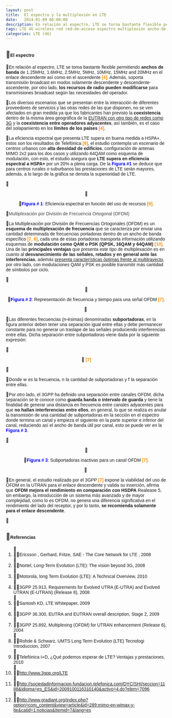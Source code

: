 ```yaml
---
layout: post
title:  El espectro y la multiplexión en LTE
date:   2014-01-09 06:00:00
description: En relación al espectro, LTE se torna bastante flexible permitiendo anchos de banda de 1.25MHz, 1.6MHz, 2.5MHz, 5MHz, 10MHz, 15MHz and 20MHz en el enlace descendente así como en el ascendente. La Multiplexación por División de Frecuencias Ortogonales (OFDM) es un esquema de multiplexación de frecuencia que se caracteriza por enviar una cantidad determinada de frecuencias portadoras dentro de un ancho de banda específico.
tags: LTE 4G wireless red red-de-acceso espectro multiplexión ancho-de-banda radio OFDM
categories: LTE (4G)
---
```

<h2>
<span style="font-family: arial, helvetica, sans-serif; font-size: 14px;">El espectro</span></h2>
<p>
<span style="font-family: arial, helvetica, sans-serif; font-size: 14px;">En relación al espectro, LTE se torna bastante flexible permitiendo <strong>anchos de banda</strong> de 1.25MHz, 1.6MHz, 2.5MHz, 5MHz, 10MHz, 15MHz and 20MHz en el enlace descendente así como en el ascendente <span style="color:#ff8c00;"><strong>[4]</strong></span>. Además, soporta transmisión broadcast en modos solamente descendente y descendente-ascendente, por otro lado, <strong>los recursos de radio pueden modificarse</strong> para transmisiones broadcast según las necesidades del operador.</span></p>
<p>
<span style="font-family: arial, helvetica, sans-serif; font-size: 14px;">Los diversos escenarios que se presentan entre la interacción de diferentes proveedores de servicios y las otras redes de las que disponen, no se ven afectados en gran medida ya que los fabricantes han previsto la <strong>coexistencia</strong> dentro de la misma área geográfica de la <a href="http://www.telecomsharing.com/es/biblioteca/lte-4g/item/33-caracteristicas-de-la-arquitectura-lte-sae">EUTRAN con otro tipo de redes como 3G</a> y la <strong>coexistencia entre operadores adyacentes</strong>, así también, es el caso del solapamiento en los <strong>límites de los países</strong> <strong><span style="color:#ff8c00;">[4]</span></strong>.</span></p>
<p>
<span style="font-family: arial, helvetica, sans-serif; font-size: 14px;">La eficiencia espectral que presenta LTE supera en buena medida a HSPA+, estos son los resultados de Telefónica <strong><span style="color:#ff8c00;">[9]</span></strong>, el estudio contempla un escenario de centros urbanos con <strong>alta densidad de edificios</strong>, configuración de antenas MIMO 2x2 para los dos casos y utilizando 64QAM como esquema de modulación, con esto, el estudio asegura que <strong>LTE supera en eficiencia espectral a HSPA+</strong> por un 20% a plena carga. De la <strong><span style="color:#0000ff;">Figura #1</span></strong> se deduce que para centros rurales o suburbanos las prestaciones de LTE serán mayores, además, a lo largo de la gráfica se denota la superioridad de LTE.</span></p>
<p>
&nbsp;</p>
<p style="text-align: center;">
<img alt="" src="images/TICs/el-espectro-y-la-multiplexion-en-LTE/1.jpg" /></p>
<p style="text-align: center;">
<span style="font-family: arial, helvetica, sans-serif; font-size: 14px; color: rgb(0, 0, 255);"><strong>Figura # 1</strong></span><span style="font-family: arial, helvetica, sans-serif; font-size: 14px;">: Eficiencia espectral en función del uso de recursos </span><strong style="font-family: arial, helvetica, sans-serif; font-size: 14px;"><span style="color:#ff8c00;">[9]</span></strong><span style="font-family: arial, helvetica, sans-serif; font-size: 14px;">.</span></p>

<p>
<span style="font-family: arial, helvetica, sans-serif; font-size: 14px; color: rgb(68, 68, 68);">Multiplexación por División de Frecuencia Ortogonal (OFDM)</span></p>
<p>
<span style="font-family: arial, helvetica, sans-serif; font-size: 14px;">La Multiplexación por División de Frecuencias Ortogonales (OFDM) es un <strong>esquema de multiplexación de frecuencia</strong> que se caracteriza por enviar una cantidad determinada de frecuencias portadoras dentro de un ancho de banda específico <strong><span style="color:#ff8c00;">[7, 8]</span></strong>, cada una de estas portadoras transporta información utilizando esquemas de <strong>modulación como QAM o PSK (QPSK, 16QAM y 64QAM)</strong> <strong><span style="color:#ff8c00;">[10]</span></strong>. Una de las <strong>principales ventajas</strong> que presenta este tipo de multiplexación es en cuanto al <strong>desvanecimiento de las señales, retados y en general ante las interferencias</strong>, además <a href="http://www.telecomsharing.com/es/biblioteca/lte-4g/item/32-aspectos-generales-de-propagacion-en-lte">presenta características óptimas frente al multitrayecto</a>, por otro lado, con modulaciones QAM y PSK es posible transmitir más cantidad de símbolos por ciclo.</span></p>
<p>
&nbsp;</p>
<p style="text-align: center;">
<img alt="" src="images/TICs/el-espectro-y-la-multiplexion-en-LTE/2.jpg" /></p>
<p style="text-align: center;">
<strong style="font-family: arial, helvetica, sans-serif; font-size: 14px;"><span style="color:#0000ff;">Figura # 2</span></strong><span style="font-family: arial, helvetica, sans-serif; font-size: 14px;">: Representación de frecuenci</span><span style="font-family: arial, helvetica, sans-serif; font-size: 14px;">a y tiempo para una señal OFDM </span><strong style="font-family: arial, helvetica, sans-serif; font-size: 14px;"><span style="color:#ff8c00;">[7]</span></strong><span style="font-family: arial, helvetica, sans-serif; font-size: 14px;">.</span></p>
<p style="text-align: center;">
&nbsp;</p>
<p>
<span style="font-family: arial, helvetica, sans-serif; font-size: 14px;">Las diferentes frecuencias (n-ésimas) denominadas <strong>subportadoras</strong>, en la figura anterior deben tener una separación igual entre ellas y debe permanecer constante para no generar un traslape de las señales produciendo interferencias entre ellas. Dicha separación entre subportadoras viene dada por la siguiente expresión:</span></p>
<p>
&nbsp;</p>
<p style="text-align: center;">
<img alt="" src="images/TICs/el-espectro-y-la-multiplexion-en-LTE/eq1.jpg" /><strong><span style="color:#ff8c00;"><span style="font-size:14px;"><span style="font-family:arial,helvetica,sans-serif;">&nbsp;[7]</span></span></span></strong></p>
<p>
&nbsp;</p>
<p>
<span style="font-size:14px;"><span style="font-family:arial,helvetica,sans-serif;">Donde&nbsp;</span>w</span><span style="font-family: arial, helvetica, sans-serif; font-size: 14px;">&nbsp;es la frecuencia,&nbsp;</span><span style="font-size:14px;">n</span><span style="font-family: arial, helvetica, sans-serif; font-size: 14px;">&nbsp;la cantidad de subportadoras y&nbsp;</span><span style="font-size:14px;">f</span><span style="font-family: arial, helvetica, sans-serif; font-size: 14px;">&nbsp;la separación entre ellas.</span></p>
<p>
<span style="font-family: arial, helvetica, sans-serif; font-size: 14px;">Por otro lado, el 3GPP ha definido una separación entre canales OFDM, dicha separación se le conoce como <strong>guarda banda o intervalo de guarda</strong> y tiene la finalidad de generar una distancia en frecuencia entre canales adyacentes para que <strong>no hallan interferencias entre ellos</strong>, en general, lo que se realiza es anular la transmisión de una cantidad de subportadoras en la sección en el espectro donde termina un canal y empieza el siguiente en la parte superior e inferior del canal, reduciendo así el ancho de banda útil por canal, esto se puede ver en la </span><strong style="font-family: arial, helvetica, sans-serif; font-size: 14px;"><span style="color:#0000ff;">Figura # 3</span></strong><span style="font-family: arial, helvetica, sans-serif; font-size: 14px;">.</span></p>
<p>
&nbsp;</p>
<p style="text-align: center;">
<img alt="" src="images/TICs/el-espectro-y-la-multiplexion-en-LTE/3.jpg" /></p>
<p style="text-align: center;">
<strong style="font-family: arial, helvetica, sans-serif; font-size: 14px;"><span style="color:#0000ff;">Figura # 3</span></strong><span style="font-family: arial, helvetica, sans-serif; font-size: 14px;">: Subportadoras</span><span style="font-family: arial, helvetica, sans-serif; font-size: 14px;"> inactivas para un canal OFDM </span><strong style="font-family: arial, helvetica, sans-serif; font-size: 14px;"><span style="color:#ff8c00;">[7]</span></strong><span style="font-family: arial, helvetica, sans-serif; font-size: 14px;">.</span></p>
<p style="text-align: center;">
&nbsp;</p>
<p>
<span style="font-family: arial, helvetica, sans-serif; font-size: 14px;">En general, el estudio realizado por el 3GPP </span><strong style="font-family: arial, helvetica, sans-serif; font-size: 14px;"><span style="color:#ff8c00;">[7]</span></strong><span style="font-family: arial, helvetica, sans-serif; font-size: 14px;"> expone la viabilidad del uso de OFDM en la UTRAN para el enlace descendente y valida su inserción, afirma que<strong> OFDM mejora el rendimiento en comparación con HSDPA</strong> Realease 5, sin embargo, la introducción de un sistema más avanzado y de mayor complejidad, como lo es OFDM, no genera una diferencia significativa en el rendimiento del lado del receptor, y por lo tanto, <strong>se recomienda solamente para el enlace descendente</strong>.</span></p>
<p>
&nbsp;</p>
<h2>
<span style="font-size:14px;"><span style="font-family:arial,helvetica,sans-serif;">Referencias</span></span></h2>
<ol>
<li>
<span style="font-size:14px;"><span style="font-family:arial,helvetica,sans-serif;">Ericsson , Gerhard, Fritze, SAE - The Core Network for LTE , 2008</span></span></li>
<li>
<span style="font-size:14px;"><span style="font-family:arial,helvetica,sans-serif;">Nortel, Long-Term Evolution (LTE): The vision beyond 3G, 2008</span></span></li>
<li>
<span style="font-size:14px;"><span style="font-family:arial,helvetica,sans-serif;">Motorola, long Term Evolution (LTE): A Technical Overview, 2010</span></span></li>
<li>
<span style="font-size:14px;"><span style="font-family:arial,helvetica,sans-serif;">3GPP 25.913, Requirements for Evolved UTRA (E-UTRA) and Evolved UTRAN (E-UTRAN) (Release 8), 2008</span></span></li>
<li>
<span style="font-size:14px;"><span style="font-family:arial,helvetica,sans-serif;">Santosh KD, LTE Whitepaper, 2009</span></span></li>
<li>
<span style="font-size:14px;"><span style="font-family:arial,helvetica,sans-serif;">3GPP 36.300, EUTRA and EUTRAN overall description, Stage 2, 2009</span></span></li>
<li>
<span style="font-size:14px;"><span style="font-family:arial,helvetica,sans-serif;">3GPP 25.892, Multiplexing (OFDM) for UTRAN enhancement (Release 6), 2004</span></span></li>
<li>
<span style="font-size:14px;"><span style="font-family:arial,helvetica,sans-serif;">Rohde &amp; Schwarz, UMTS Long Term Evolution (LTE) Tecnologi Introduccion, 2007</span></span></li>
<li>
<span style="font-size:14px;"><span style="font-family:arial,helvetica,sans-serif;">Telefónica I+D, ¿Qué podemos esperar de LTE? Ventajas y prestaciones, 2010</span></span></li>
<li>
<span style="font-size:14px;"><span style="font-family:arial,helvetica,sans-serif;"><a href="http://www.3gpp.org/LTE">http://www.3gpp.org/LTE</a></span></span></li>
<li>
<span style="font-size:14px;"><span style="font-family:arial,helvetica,sans-serif;"><a href="http://sociedadinformacion.fundacion.telefonica.com/DYC/SHI/seccion=1188&amp;idioma=es_ES&amp;id=2009100116310140&amp;activo=4.do?elem=7096">http://sociedadinformacion.fundacion.telefonica.com/DYC/SHI/seccion=1188&amp;idioma=es_ES&amp;id=2009100116310140&amp;activo=4.do?elem=7096</a></span></span></li>
<li>
<span style="font-size:14px;"><span style="font-family:arial,helvetica,sans-serif;"><a href="http://www.gradiant.org/index.php?option=com_content&amp;view=article&amp;id=289:mimo-en-wimax-y-lte&amp;catid=1:noticias&amp;Itemid=7&amp;lang=es">http://www.gradiant.org/index.php?option=com_content&amp;view=article&amp;id=289:mimo-en-wimax-y-lte&amp;catid=1:noticias&amp;Itemid=7&amp;lang=es</a></span></span></li>
</ol>